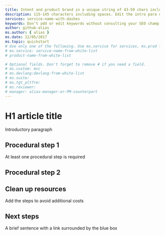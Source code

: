 ```yaml
---
title: Intent and product brand in a unique string of 43-59 chars including spaces - do not include site identifier (it is auto-generated.)
description: 115-145 characters including spaces. Edit the intro para describing article intent to fit here. This abstract displays in the search result.
services: service-name-with-dashes
keywords: Don’t add or edit keywords without consulting your SEO champ.
author: github-alias
ms.author: { alias }
ms.date: 12/05/2017
ms.topic: quickstart
# Use only one of the following. Use ms.service for services, ms.prod for on-prem. Remove the # before the relevant field.
# ms.service: service-name-from-white-list
# product-name-from-white-list

# Optional fields. Don't forget to remove # if you need a field.
# ms.custom: mvc
# ms.devlang:devlang-from-white-list
# ms.suite: 
# ms.tgt_pltfrm:
# ms.reviewer:
# manager: alias-manager-or-PM-counterpart
---
```


# H1 article title
Introductory paragraph

## Procedural step 1
At least one procedural step is required

## Procedural step 2

## Clean up resources
Add the steps to avoid additional costs

## Next steps
A brief sentence with a link surrounded by the blue box

